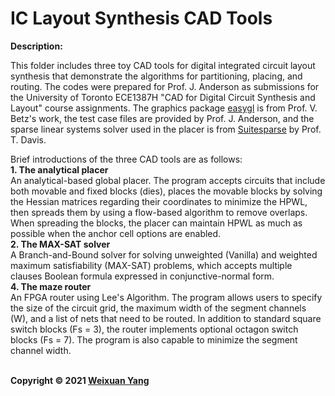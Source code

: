 # IC Layout Synthesis CAD Tools
<b>Description:</b><br>

This folder includes three toy CAD tools for digital integrated circuit layout synthesis that demonstrate the algorithms for partitioning, placing, and routing. The codes were prepared for Prof. J. Anderson as submissions for the University of Toronto ECE1387H "CAD for Digital Circuit Synthesis and Layout" course assignments. The graphics package [easygl](https://www.eecg.utoronto.ca/~vaughn/easygl/easygl.html) is from Prof. V. Betz's work, the test case files are provided by Prof. J. Anderson, and the sparse linear systems solver used in the placer is from [Suitesparse](https://github.com/DrTimothyAldenDavis/SuiteSparse) by Prof. T. Davis. 

Brief introductions of the three CAD tools are as follows:<br>
**1. The analytical placer** <br> An analytical-based global placer. The program accepts circuits that include both movable and fixed blocks (dies), places the movable blocks by solving the Hessian matrices regarding their coordinates to minimize the HPWL, then spreads them by using a flow-based algorithm to remove overlaps. When spreading the blocks, the placer can maintain HPWL as much as possible when the anchor cell options are enabled. <br>
**2. The MAX-SAT solver** <br> A Branch-and-Bound solver for solving unweighted (Vanilla) and weighted maximum satisfiability (MAX-SAT) problems, which accepts multiple clauses Boolean formula expressed in conjunctive-normal form.<br>
**4. The maze router** <br> An FPGA router using Lee's Algorithm. The program allows users to specify the size of the circuit grid, the maximum width of the segment channels (W), and a list of nets that need to be routed. In addition to standard square switch blocks (Fs = 3), the router implements optional octagon switch blocks (Fs = 7). The program is also capable to minimize the segment channel width.

<br><b>Copyright © 2021 [Weixuan Yang](https://www.linkedin.com/in/weixuanyang/)</b>
